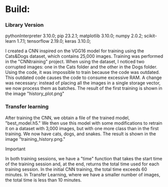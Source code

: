 # Build:

### Library        Version ###

pythonInterpreter    3.10.0;
pip                  23.2.1;
matplotlib           3.10.0;
numpy                2.0.2;
scikit-learn         1.7.1;
tensorflow           2.19.0;
keras                3.10.0;


I created a CNN inspired on the VGG16 model for training using the Cats&Dogs dataset, which contains 25,000 images. Training was performed in the "CNNtraining" project.
When using the dataset, I noticed two corrupted images: one in the Cats folder and the other in the Dogs folder.
Using the code, it was impossible to train because the code was outdated. This outdated code causes
the code to consume excessive RAM.
A change was necessary: ​​instead of placing all the images in a single storage vector, we now process them as batches.
The result of the first training is shown in the image "history_plot.png"

### Transfer learning ###
After training the CNN, we obtain a file of the trained model, "best_model.h5." We then use this model with some modifications to retrain it on a dataset with 3,000 images, but with one more class than in the first training. We now have cats,
dogs, and snakes.
The result is shown in the image "training_history.png."

>[!Important]
>In both training sessions, we have a "time" function that takes the start time of the training session and, at the end, returns the total time used for each training session.
>In the initial CNN training, the total time exceeds 60 minutes. In Transfer Learning, where we have a smaller number of images, the total time is less than 10 minutes.
